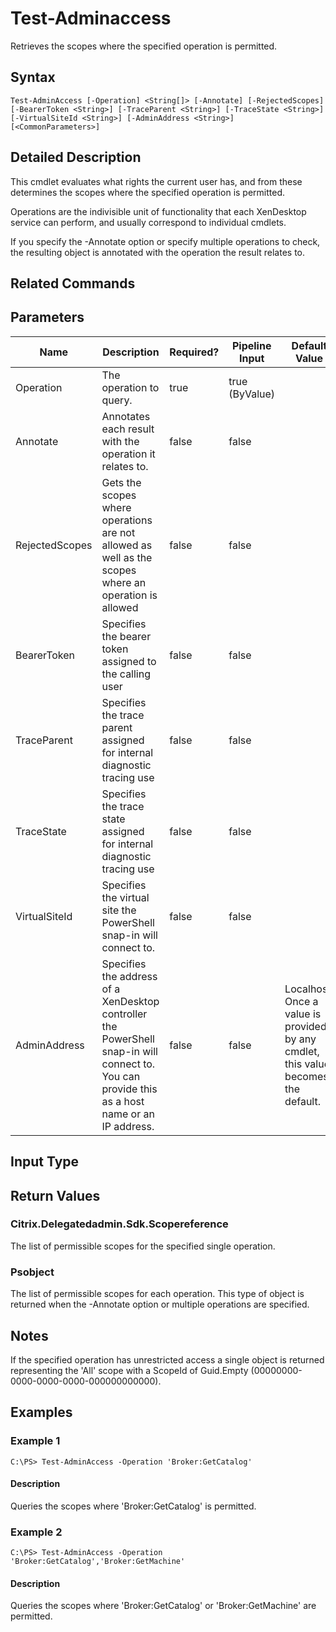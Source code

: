 ﻿
# Test-Adminaccess
Retrieves the scopes where the specified operation is permitted.
## Syntax

```
Test-AdminAccess [-Operation] <String[]> [-Annotate] [-RejectedScopes] [-BearerToken <String>] [-TraceParent <String>] [-TraceState <String>] [-VirtualSiteId <String>] [-AdminAddress <String>] [<CommonParameters>]
```

## Detailed Description
This cmdlet evaluates what rights the current user has, and from these determines the scopes where the specified operation is permitted.

Operations are the indivisible unit of functionality that each XenDesktop service can perform, and usually correspond to individual cmdlets.

If you specify the -Annotate option or specify multiple operations to check, the resulting object is annotated with the operation the result relates to.


## Related Commands

## Parameters
| Name   | Description | Required? | Pipeline Input | Default Value |
| --- | --- | --- | --- | --- |
| Operation | The operation to query. | true | true (ByValue) |  |
| Annotate | Annotates each result with the operation it relates to. | false | false |  |
| RejectedScopes | Gets the scopes where operations are not allowed as well as the scopes where an operation is allowed | false | false |  |
| BearerToken | Specifies the bearer token assigned to the calling user | false | false |  |
| TraceParent | Specifies the trace parent assigned for internal diagnostic tracing use | false | false |  |
| TraceState | Specifies the trace state assigned for internal diagnostic tracing use | false | false |  |
| VirtualSiteId | Specifies the virtual site the PowerShell snap-in will connect to. | false | false |  |
| AdminAddress | Specifies the address of a XenDesktop controller the PowerShell snap-in will connect to. You can provide this as a host name or an IP address. | false | false | Localhost. Once a value is provided by any cmdlet, this value becomes the default. |

## Input Type

### 

## Return Values

### Citrix.Delegatedadmin.Sdk.Scopereference
The list of permissible scopes for the specified single operation.
### Psobject
The list of permissible scopes for each operation. This type of object is returned when the -Annotate option or multiple operations are specified.
## Notes
If the specified operation has unrestricted access a single object is returned representing the 'All' scope with a ScopeId of Guid.Empty (00000000-0000-0000-0000-000000000000).
## Examples

### Example 1

```
C:\PS> Test-AdminAccess -Operation 'Broker:GetCatalog'
```

#### Description
Queries the scopes where 'Broker:GetCatalog' is permitted.
### Example 2

```
C:\PS> Test-AdminAccess -Operation 'Broker:GetCatalog','Broker:GetMachine'
```

#### Description
Queries the scopes where 'Broker:GetCatalog' or 'Broker:GetMachine' are permitted.
